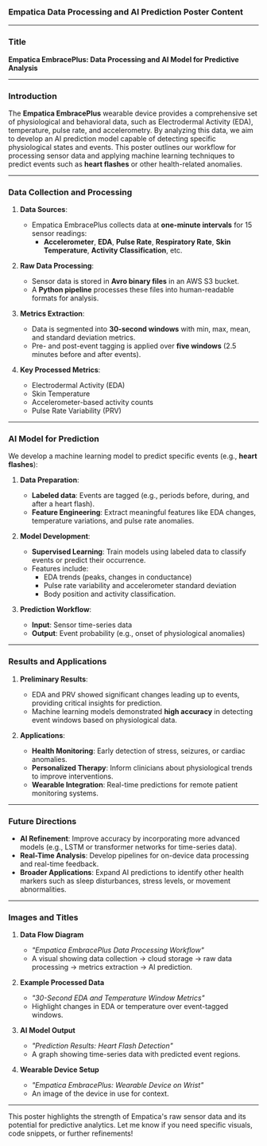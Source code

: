 ### **Empatica Data Processing and AI Prediction Poster Content**

---

### **Title**  
**Empatica EmbracePlus: Data Processing and AI Model for Predictive Analysis**  

---

### **Introduction**  
The **Empatica EmbracePlus** wearable device provides a comprehensive set of physiological and behavioral data, such as Electrodermal Activity (EDA), temperature, pulse rate, and accelerometry. By analyzing this data, we aim to develop an AI prediction model capable of detecting specific physiological states and events. This poster outlines our workflow for processing sensor data and applying machine learning techniques to predict events such as **heart flashes** or other health-related anomalies.  

---

### **Data Collection and Processing**  
1. **Data Sources**:  
   - Empatica EmbracePlus collects data at **one-minute intervals** for 15 sensor readings:  
     - **Accelerometer**, **EDA**, **Pulse Rate**, **Respiratory Rate**, **Skin Temperature**, **Activity Classification**, etc.  

2. **Raw Data Processing**:  
   - Sensor data is stored in **Avro binary files** in an AWS S3 bucket.  
   - A **Python pipeline** processes these files into human-readable formats for analysis.  

3. **Metrics Extraction**:  
   - Data is segmented into **30-second windows** with min, max, mean, and standard deviation metrics.  
   - Pre- and post-event tagging is applied over **five windows** (2.5 minutes before and after events).  

4. **Key Processed Metrics**:  
   - Electrodermal Activity (EDA)  
   - Skin Temperature  
   - Accelerometer-based activity counts  
   - Pulse Rate Variability (PRV)  

---

### **AI Model for Prediction**  
We develop a machine learning model to predict specific events (e.g., **heart flashes**):  

1. **Data Preparation**:  
   - **Labeled data**: Events are tagged (e.g., periods before, during, and after a heart flash).  
   - **Feature Engineering**: Extract meaningful features like EDA changes, temperature variations, and pulse rate anomalies.  

2. **Model Development**:  
   - **Supervised Learning**: Train models using labeled data to classify events or predict their occurrence.  
   - Features include:  
     - EDA trends (peaks, changes in conductance)  
     - Pulse rate variability and accelerometer standard deviation  
     - Body position and activity classification.  

3. **Prediction Workflow**:  
   - **Input**: Sensor time-series data  
   - **Output**: Event probability (e.g., onset of physiological anomalies)  

---

### **Results and Applications**  
1. **Preliminary Results**:  
   - EDA and PRV showed significant changes leading up to events, providing critical insights for prediction.  
   - Machine learning models demonstrated **high accuracy** in detecting event windows based on physiological data.  

2. **Applications**:  
   - **Health Monitoring**: Early detection of stress, seizures, or cardiac anomalies.  
   - **Personalized Therapy**: Inform clinicians about physiological trends to improve interventions.  
   - **Wearable Integration**: Real-time predictions for remote patient monitoring systems.  

---

### **Future Directions**  
- **AI Refinement**: Improve accuracy by incorporating more advanced models (e.g., LSTM or transformer networks for time-series data).  
- **Real-Time Analysis**: Develop pipelines for on-device data processing and real-time feedback.  
- **Broader Applications**: Expand AI predictions to identify other health markers such as sleep disturbances, stress levels, or movement abnormalities.  

---

### **Images and Titles**  
1. **Data Flow Diagram**  
   - *"Empatica EmbracePlus Data Processing Workflow"*  
   - A visual showing data collection → cloud storage → raw data processing → metrics extraction → AI prediction.  

2. **Example Processed Data**  
   - *"30-Second EDA and Temperature Window Metrics"*  
   - Highlight changes in EDA or temperature over event-tagged windows.  

3. **AI Model Output**  
   - *"Prediction Results: Heart Flash Detection"*  
   - A graph showing time-series data with predicted event regions.  

4. **Wearable Device Setup**  
   - *"Empatica EmbracePlus: Wearable Device on Wrist"*  
   - An image of the device in use for context.  

---

This poster highlights the strength of Empatica's raw sensor data and its potential for predictive analytics. Let me know if you need specific visuals, code snippets, or further refinements!
